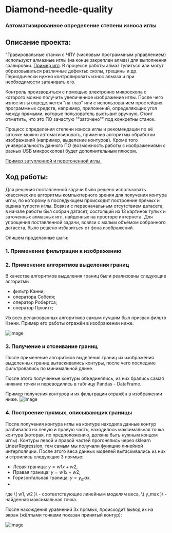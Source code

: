 # Diamond-needle-quality 

### Автоматизированное определение степени износа иглы

## Описание проекта:

"Гравировальные станки с ЧПУ (числовым программным управлением) используют алмазные иглы (на конце закреплен алмаз) для выполнения гравировки. [Пример игл](https://image.jimcdn.com/app/cms/image/transf/none/path/sd06fad7c1705147a/image/ie12ec70ba97a61b5/version/1431781986/image.jpg). В процессе работы алмаз тупиться или могут образовываться различные дефекты: сколы, трещины и др. Периодически нужно контролировать износ алмаза и при необходимости затачивать его.

Контроль производиться с помощью электронно микроскопа с которого можно получить увеличенное изображение иглы. После чего износ иглы определяется "на глаз" или с использованием простейших программных средств, например, приложений, определяющих угол между прямыми, которые пользователь выстывит вручную. Стоит отметить, что это ПО зачастую ""заточено"" под конкретны станок.

Процесс определения степени износа иглы и рекомендации по её заточке можно автоматизировать, применив алгоритмы обработки изображений (например, выделение контуров). Кроме того универсальность данного ПО (возможность работы с изображениями с разных USB микроскопов) будет дополнительным плюсом.

[Пример затупленной и переточенной иглы.](https://image.jimcdn.com/app/cms/image/transf/none/path/sd06fad7c1705147a/image/ie12ec70ba97a61b5/version/1431781986/image.jpg)

## Ход работы:

Для решения поставленной задачи было решено использовать классические алгоритмы компьютерного зрения для получения контура иглы, по которому в последующем происходит построение прямых и оценка тупости иглы. Всвязи с первоначальным отсутствием датасета, в начале работы был собран датасет, состоящий из 13 картинок тупых и заточенных алмазных игл, найденных на просторе интернета. Для упрощения поставленной задачи, всвязи с малым объёмом собранного датасета, было решено избавиться от фона изображений.

Опишем проделанные шаги:

### 1. Применение фильтрации к изображению

### 2. Применение алгоритмов выделения границ

В качестве алгоритмов выделения границ были реализовны следующие алгоритмы:
* фильтр Кэнни;
* оператора Собеля;
* оператор Робертса;
* оператор Прюитт;

Из всех релаизованных алгоритмов самым лучшим был призван фильтр Кэнни. 
Пример его работы отражён в изображении ниже. 

![image](https://user-images.githubusercontent.com/54993653/140667661-57d7b048-a787-4ab9-a52d-ed2ab079b528.png)

### 3. Получение и отсеивание границ

После применение алгоритмов выделения границ из изображения выделенных границ вытаскивались контуры, после чего последние фильтровались по минимальной длине.

После этого полученные контуры объединялись, из них брались самая нижние точки и переводились в таблицу Pandas - DataFrame.

Пример получения контуров и их фильтрации отражён в изображении ниже.
![image](https://user-images.githubusercontent.com/54993653/140668007-d766c4bc-5058-4e34-a1b0-14076a604208.png)

### 4. Построение прямых, описывающих границы

После получения контура иглы на контуре находила данные контур разбивался на левую и правую часть, находилось максимальная точка контура (которая, по предположению, должна быть нужным концом иглы). Контуры левой и правой частей прогонялись через sklearn LinearRegression, тем самым мы получали функцию линейной интерполяции. После этого веса данных моделей вытаскивались из них и строились следующие 3 прямые:
* Левая граница: $y=w1x+w2$,
* Правая граница: $y=w1x+w2$,
* Горизонтальная граница: $y=y_max$,
* 
где \\( w1, w2 )\\ - соответствующие линейным моделям веса, 
\\( y_max )\\  - найденная максимальная точка.

После нахождения уравнений 3х прямых, происходит вывод их на экран (жёлтыми точками показан принятый контур):

![image](https://user-images.githubusercontent.com/54993653/140669697-3631c142-c65c-4c73-9472-ff7b5f3cfe5e.png)
